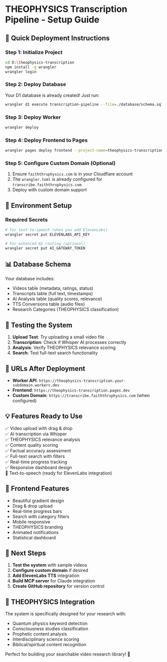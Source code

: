 # THEOPHYSICS Transcription Pipeline - Setup Guide

## 🚀 Quick Deployment Instructions

### Step 1: Initialize Project
```bash
cd D:\theophysics-transcription
npm install -g wrangler
wrangler login
```

### Step 2: Deploy Database
Your D1 database is already created! Just run:
```bash
wrangler d1 execute transcription-pipeline --file=./database/schema.sql
```

### Step 3: Deploy Worker
```bash
wrangler deploy
```

### Step 4: Deploy Frontend to Pages
```bash
wrangler pages deploy frontend --project-name=theophysics-transcription
```

### Step 5: Configure Custom Domain (Optional)
1. Ensure `faiththruphysics.com` is in your Cloudflare account
2. The `wrangler.toml` is already configured for `transcribe.faiththruphysics.com`
3. Deploy with custom domain support

## 🔧 Environment Setup

### Required Secrets
```bash
# For text-to-speech (when you add ElevenLabs)
wrangler secret put ELEVENLABS_API_KEY

# For enhanced AI routing (optional)
wrangler secret put AI_GATEWAY_TOKEN
```

## 📊 Database Schema
Your database includes:
- Videos table (metadata, ratings, status)
- Transcripts table (full text, timestamps)  
- AI Analysis table (quality scores, relevance)
- TTS Conversions table (audio files)
- Research Categories (THEOPHYSICS classification)

## 🎯 Testing the System

1. **Upload Test**: Try uploading a small video file
2. **Transcription**: Check if Whisper AI processes correctly
3. **Analysis**: Verify THEOPHYSICS relevance scoring
4. **Search**: Test full-text search functionality

## 🔗 URLs After Deployment

- **Worker API**: `https://theophysics-transcription.your-subdomain.workers.dev`
- **Frontend**: `https://theophysics-transcription.pages.dev`
- **Custom Domain**: `https://transcribe.faiththruphysics.com` (when configured)

## 💡 Features Ready to Use

✅ Video upload with drag & drop  
✅ AI transcription via Whisper  
✅ THEOPHYSICS relevance analysis  
✅ Content quality scoring  
✅ Factual accuracy assessment  
✅ Full-text search with filters  
✅ Real-time progress tracking  
✅ Responsive dashboard design  
🔄 Text-to-speech (ready for ElevenLabs integration)  

## 🎨 Frontend Features

- Beautiful gradient design
- Drag & drop upload
- Real-time progress bars
- Search with category filters
- Mobile responsive
- THEOPHYSICS branding
- Animated notifications
- Statistical dashboard

## 🔮 Next Steps

1. **Test the system** with sample videos
2. **Configure custom domain** if desired
3. **Add ElevenLabs TTS** integration
4. **Build MCP server** for Claude integration
5. **Create GitHub repository** for version control

## 🧠 THEOPHYSICS Integration

The system is specifically designed for your research with:
- Quantum physics keyword detection
- Consciousness studies classification
- Prophetic content analysis
- Interdisciplinary science scoring
- Biblical/spiritual content recognition

Perfect for building your searchable video research library! 🎯

